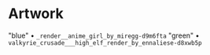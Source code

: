 # Artwork 

"blue"   • `_render__anime_girl_by_miregg-d9m6fta`
"green"  • `valkyrie_crusade___high_elf_render_by_ennaliese-d8xwb5p`

